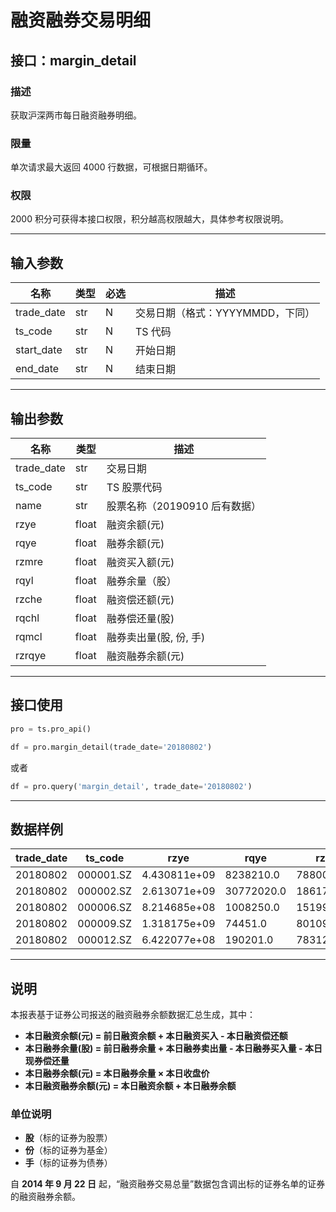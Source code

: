 # 融资融券交易明细

## 接口：margin_detail

### 描述
获取沪深两市每日融资融券明细。

### 限量
单次请求最大返回 4000 行数据，可根据日期循环。

### 权限
2000 积分可获得本接口权限，积分越高权限越大，具体参考权限说明。

---

## 输入参数

| 名称        | 类型 | 必选 | 描述 |
|------------|------|------|------|
| trade_date | str  | N    | 交易日期（格式：YYYYMMDD，下同） |
| ts_code    | str  | N    | TS 代码 |
| start_date | str  | N    | 开始日期 |
| end_date   | str  | N    | 结束日期 |

---

## 输出参数

| 名称        | 类型  | 描述 |
|------------|------|------|
| trade_date | str  | 交易日期 |
| ts_code    | str  | TS 股票代码 |
| name       | str  | 股票名称（20190910 后有数据） |
| rzye       | float | 融资余额(元) |
| rqye       | float | 融券余额(元) |
| rzmre      | float | 融资买入额(元) |
| rqyl       | float | 融券余量（股） |
| rzche      | float | 融资偿还额(元) |
| rqchl      | float | 融券偿还量(股) |
| rqmcl      | float | 融券卖出量(股, 份, 手) |
| rzrqye     | float | 融资融券余额(元) |

---

## 接口使用

```python
pro = ts.pro_api()

df = pro.margin_detail(trade_date='20180802')
```

或者

```python
df = pro.query('margin_detail', trade_date='20180802')
```

---

## 数据样例

| trade_date | ts_code  | rzye        | rqye       | rzmre       | rqyl     | rzche      | rqchl   | rqmcl   | rzrqye      |
|------------|---------|-------------|------------|-------------|---------|-------------|---------|---------|-------------|
| 20180802   | 000001.SZ | 4.430811e+09 | 8238210.0  | 78800436.0  | 921500.0 | 147005397.0 | 544400.0 | 260000.0 | 4.439049e+09 |
| 20180802   | 000002.SZ | 2.613071e+09 | 30772020.0 | 186176338.0 | 1439290.0 | 133408689.0 | 437600.0 | 516700.0 | 2.643843e+09 |
| 20180802   | 000006.SZ | 8.214685e+08 | 1008250.0  | 15199626.0  | 185000.0 | 16084617.0  | 90000.0  | 100.0    | 8.224767e+08 |
| 20180802   | 000009.SZ | 1.318175e+09 | 74451.0    | 8010979.0   | 15674.0  | 11337406.0  | 80000.0  | 2000.0   | 1.318249e+09 |
| 20180802   | 000012.SZ | 6.422077e+08 | 190201.0   | 7831261.0   | 38347.0  | 8260616.0   | 0.0      | 26700.0  | 6.423979e+08 |

---

## 说明

本报表基于证券公司报送的融资融券余额数据汇总生成，其中：
- **本日融资余额(元) = 前日融资余额 + 本日融资买入 - 本日融资偿还额**
- **本日融券余量(股) = 前日融券余量 + 本日融券卖出量 - 本日融券买入量 - 本日现券偿还量**
- **本日融券余额(元) = 本日融券余量 × 本日收盘价**
- **本日融资融券余额(元) = 本日融资余额 + 本日融券余额**

### 单位说明
- **股**（标的证券为股票）
- **份**（标的证券为基金）
- **手**（标的证券为债券）

自 **2014 年 9 月 22 日** 起，“融资融券交易总量”数据包含调出标的证券名单的证券的融资融券余额。
